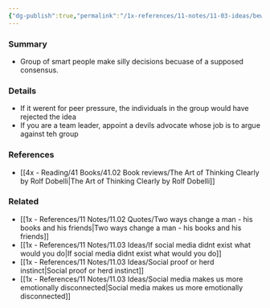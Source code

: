 ```yaml
---
{"dg-publish":true,"permalink":"/1x-references/11-notes/11-03-ideas/beware-of-groupthink/","title":"Beware fo groupthink"}
---
```



### Summary
- Group of smart people make silly decisions becuase of a supposed consensus.

### Details
- If it werent for peer pressure, the individuals in the group would have rejected the idea
- If you are a team leader, appoint a devils advocate whose job is to argue against teh group

### References
- [[4x - Reading/41 Books/41.02 Book reviews/The Art of Thinking Clearly by Rolf Dobelli\|The Art of Thinking Clearly by Rolf Dobelli]]

### Related
- [[1x - References/11 Notes/11.02 Quotes/Two ways change a man - his books and his friends\|Two ways change a man - his books and his friends]]
- [[1x - References/11 Notes/11.03 Ideas/If social media didnt exist what would you do\|If social media didnt exist what would you do]]
- [[1x - References/11 Notes/11.03 Ideas/Social proof or herd instinct\|Social proof or herd instinct]]
- [[1x - References/11 Notes/11.03 Ideas/Social media makes us more emotionally disconnected\|Social media makes us more emotionally disconnected]]
